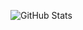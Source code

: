 ![GitHub Stats](https://github-readme-stats.vercel.app/api?username=rojashvh&&show_icons=true&title_color=ffffff&icon_color=7a1b17&text_color=7a1b17&bg_color=151515)